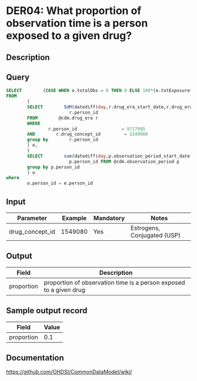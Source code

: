 <!---
Group:drug era
Name:DER04 What proportion of observation time is a person exposed to a given drug?
Author:Patrick Ryan
CDM Version: 5.3
-->

# DER04: What proportion of observation time is a person exposed to a given drug?

## Description
## Query
```sql
SELECT        (CASE WHEN o.totalObs = 0 THEN 0 ELSE 100*(e.totExposure*1.0/o.totalObs*1.0) END) as proportion
FROM
        (
        SELECT        SUM(datediff(day,r.drug_era_start_date,r.drug_era_end_date)) AS totExposure,
                        r.person_id
        FROM        @cdm.drug_era r
        WHERE
                r.person_id                 = 9717995
        AND        r.drug_concept_id         = 1549080
        group by        r.person_id
        ) e,
        (
        SELECT        sum(datediff(day,p.observation_period_start_date,p.observation_period_end_date)) AS totalObs,
                        p.person_id FROM @cdm.observation_period p
        group by p.person_id
        ) o
where
        o.person_id = e.person_id
```

## Input

|  Parameter |  Example |  Mandatory |  Notes |
| --- | --- | --- | --- |
| drug_concept_id | 1549080 | Yes | Estrogens, Conjugated (USP) |

## Output

|  Field |  Description |
| --- | --- |
| proportion | proportion of observation time is a person exposed to a given drug |

## Sample output record

|  Field |  Value |
| --- | --- |
| proportion |  0.1 |



## Documentation
https://github.com/OHDSI/CommonDataModel/wiki/
